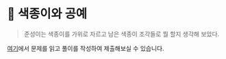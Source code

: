 # 🧵 색종이와 공예

> 준성이는 색종이를 가위로 자르고 남은 색종이 조각들로 뭘 할지 생각해 보았다.


[여기](https://www.acmicpc.net/problem/26598)에서 문제를 읽고 풀이를 작성하여 제출해보실 수 있습니다.  

